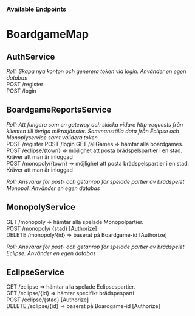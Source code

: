 ### Available Endpoints 
# BoardgameMap

## AuthService  
*Roll: Skapa nya konton och generera token via login. Använder en egen databas*    
POST /register  
POST /login 
  
## BoardgameReportsService  
*Roll: Att fungera som en gateway och skicka vidare http-requests från klienten till övriga mikrotjänster. Sammanställa data från Eclipse och Monoplyservice samt validera token.*  
POST /register
POST /login
GET /allGames => hämtar alla boardgames.   
POST /eclipse/{town} => möjlighet att posta brädspelspartier i en stad. Kräver att man är inloggad  
POST /monopoly/{town} => möjlighet att posta brädspelspartier i en stad. Kräver att man är inloggad 

*Roll: Ansvarar för post- och getanrop för spelade partier av brädspelet Monopol. Använder en egen databas* 
## MonopolyService   
GET /monopoly => hämtar alla spelade Monopolpartier.  
POST /monopoly/ {stad}  [Authorize]   
DELETE /monopoly/{id} => baserat på Boardgame-id [Authorize]  

*Roll: Ansvarar för post- och getanrop för spelade partier av brädspelet Eclipse. Använder en egen databas*
## EclipseService   
GET /eclipse  => hämtar alla spelade Eclipsespartier.   
GET /eclipse/{id} => hämtar specifikt brädspesparti  
POST /eclipse/{stad} [Authorize]     
DELETE /eclipse/{id} 	=> baserat på Boardgame-id  [Authorize]     
